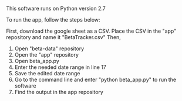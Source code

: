 This software runs on Python version 2.7

To run the app, follow the steps below:

First, download the google sheet as a CSV. Place the CSV in the "app" repository and name it "BetaTracker.csv"
Then,
1. Open "beta-data" repository
2. Open the "app" repository
3. Open beta_app.py
4. Enter the needed date range in line 17
5. Save the edited date range
6. Go to the command line and enter "python beta_app.py" to run the software
7. Find the output in the app repository

